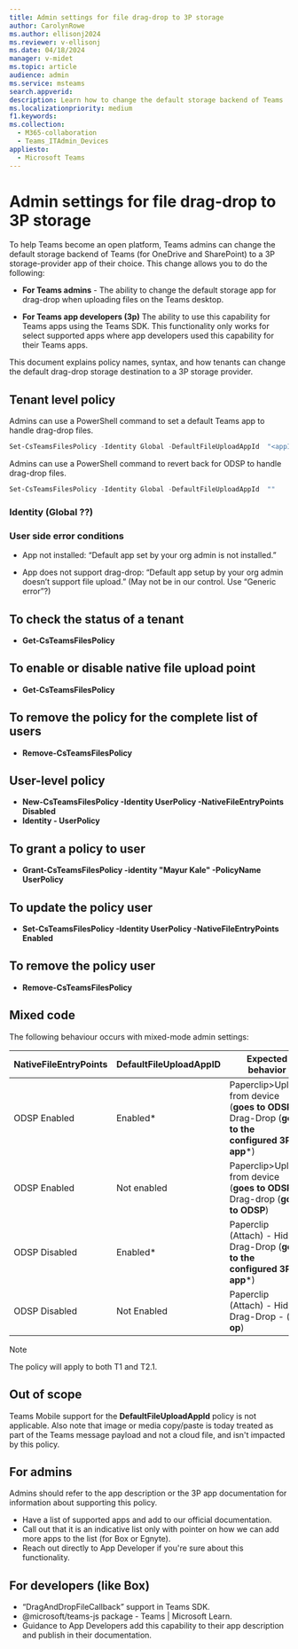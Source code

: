 ```yaml
---
title: Admin settings for file drag-drop to 3P storage 
author: CarolynRowe
ms.author: ellisonj2024
ms.reviewer: v-ellisonj
ms.date: 04/18/2024
manager: v-midet
ms.topic: article
audience: admin
ms.service: msteams
search.appverid: 
description: Learn how to change the default storage backend of Teams
ms.localizationpriority: medium
f1.keywords: 
ms.collection: 
  - M365-collaboration
  - Teams_ITAdmin_Devices
appliesto: 
  - Microsoft Teams
---
```


# Admin settings for file drag-drop to 3P storage

To help Teams become an open platform, Teams admins can change the default storage backend of Teams (for OneDrive and SharePoint) to a 3P storage-provider app of their choice. This change allows you to do the following:

- **For Teams admins** - The ability to change the default storage app for drag-drop when uploading files on the Teams desktop.

- **For Teams app developers (3p)** The ability to use this capability for Teams apps using the Teams SDK. This functionality only works for select supported apps where app developers  used this capability for their Teams apps.

This document explains policy names, syntax, and how tenants can change the default drag-drop storage destination to a 3P storage provider.


## Tenant level policy
Admins can use a PowerShell command to set a default Teams app to handle drag-drop files.

```powershell
Set-CsTeamsFilesPolicy -Identity Global -DefaultFileUploadAppId  "<appId>"
```
 
Admins can use a PowerShell command to revert back for ODSP to handle drag-drop files.

```powershell
Set-CsTeamsFilesPolicy -Identity Global -DefaultFileUploadAppId  ""
```

### Identity (Global ??) 
 
### User side error conditions

- App not installed: “Default app set by your org admin is not installed.”

- App does not support drag-drop: “Default app setup by your org admin doesn’t support file upload.” (May not be in our control. Use “Generic error”?)

## To check the status of a tenant
- **Get-CsTeamsFilesPolicy**

## To enable or disable native file upload point
- **Get-CsTeamsFilesPolicy**

## To remove the policy for the complete list of users
- **Remove-CsTeamsFilesPolicy**

## User-level policy
- **New-CsTeamsFilesPolicy -Identity UserPolicy -NativeFileEntryPoints Disabled**
- **Identity - UserPolicy**

## To grant a policy to user
- **Grant-CsTeamsFilesPolicy  -identity "Mayur Kale" -PolicyName UserPolicy**

## To update the policy user
- **Set-CsTeamsFilesPolicy -Identity UserPolicy -NativeFileEntryPoints Enabled**

## To remove the policy user
- **Remove-CsTeamsFilesPolicy**

## Mixed code
The following behaviour occurs with mixed-mode admin settings:


|NativeFileEntryPoints |DefaultFileUploadAppID |Expected behavior
|---------|---------|---|
|ODSP Enabled     |Enabled*       |Paperclip>Upload from device (**goes to ODSP**) Drag-Drop (**goes to the configured 3P app***)|
|ODSP Enabled    |Not enabled      |Paperclip>Upload from device  (**goes to ODSP**) Drag-drop (**goes to ODSP**)|
|ODSP Disabled    |Enabled*      |Paperclip (Attach) - Hidden Drag-Drop (**goes to the configured 3P app***)|
|ODSP Disabled    |Not Enabled      |Paperclip (Attach) - Hidden Drag-Drop - (**no op**)|

> [!NOTE]
> The policy will apply to both T1 and T2.1.

## Out of scope
Teams Mobile support for the **DefaultFileUploadAppId** policy is not applicable. Also note that image or media copy/paste is today treated as part of the Teams message payload and not a cloud file, and isn't impacted by this policy.

## For admins
Admins should refer to the app description or the 3P app documentation for information about supporting this policy.

- Have a list of supported apps and add to our official documentation.
- Call out that it is an indicative list only with pointer on how we can add more apps to the list (for Box or Egnyte).
- Reach out directly to App Developer if you're sure about this functionality.

##  For developers (like Box)
-	“DragAndDropFileCallback” support in Teams SDK.
-	@microsoft/teams-js package - Teams | Microsoft Learn.
-	Guidance to App Developers add this capability to their app description and publish in their documentation.
